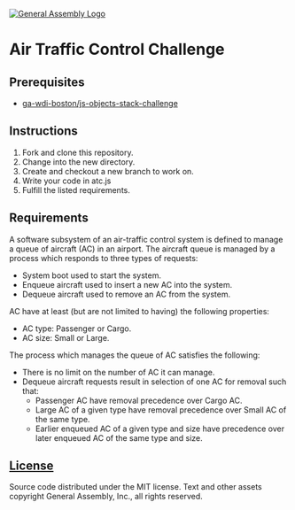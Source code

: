 [![General Assembly Logo](https://camo.githubusercontent.com/1a91b05b8f4d44b5bbfb83abac2b0996d8e26c92/687474703a2f2f692e696d6775722e636f6d2f6b6538555354712e706e67)](https://generalassemb.ly/education/web-development-immersive)

# Air Traffic Control Challenge

## Prerequisites

-   [ga-wdi-boston/js-objects-stack-challenge](https://github.com/ga-wdi-boston/js-objects-stack-challenge)

## Instructions

1.  Fork and clone this repository.
1.  Change into the new directory.
1.  Create and checkout a new branch to work on.
1.  Write your code in atc.js
1.  Fulfill the listed requirements.

## Requirements

A software subsystem of an air-traffic control system is defined to manage a
queue of aircraft (AC) in an airport. The aircraft queue is managed by a
process which responds to three types of requests:

  - System boot used to start the system.
  - Enqueue aircraft used to insert a new AC into the system.
  - Dequeue aircraft used to remove an AC from the system.

AC have at least (but are not limited to having) the following properties:

  - AC type: Passenger or Cargo.
  - AC size: Small or Large.

The process which manages the queue of AC satisfies the following:

  - There is no limit on the number of AC it can manage.
  - Dequeue aircraft requests result in selection of one AC for removal such
    that:
    - Passenger AC have removal precedence over Cargo AC.
    - Large AC of a given type have removal precedence over Small AC of the
      same type.
    - Earlier enqueued AC of a given type and size have precedence over later
      enqueued AC of the same type and size.

## [License](LICENSE)

Source code distributed under the MIT license. Text and other assets copyright
General Assembly, Inc., all rights reserved.
